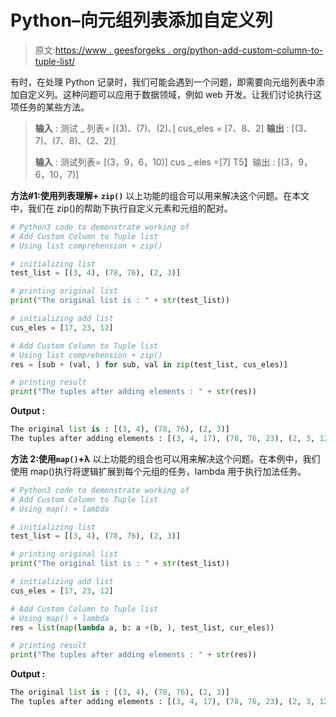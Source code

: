 # Python–向元组列表添加自定义列

> 原文:[https://www . geesforgeks . org/python-add-custom-column-to-tuple-list/](https://www.geeksforgeeks.org/python-add-custom-column-to-tuple-list/)

有时，在处理 Python 记录时，我们可能会遇到一个问题，即需要向元组列表中添加自定义列。这种问题可以应用于数据领域，例如 web 开发。让我们讨论执行这项任务的某些方法。

> **输入** :
> 测试 _ 列表= [(3)、(7)、(2)、]
> cus_eles = [7、8、2]
> **输出** : [(3、7)、(7、8)、(2、2)]
> 
> **输入** :
> 测试列表= [(3，9，6，10)]
> cus _ eles =[7]
> T5】输出 : [(3，9，6，10，7)]

**方法#1:使用列表理解+ `zip()`**
以上功能的组合可以用来解决这个问题。在本文中，我们在 zip()的帮助下执行自定义元素和元组的配对。

```py
# Python3 code to demonstrate working of 
# Add Custom Column to Tuple list
# Using list comprehension + zip()

# initializing list
test_list = [(3, 4), (78, 76), (2, 3)]

# printing original list
print("The original list is : " + str(test_list))

# initializing add list
cus_eles = [17, 23, 12]

# Add Custom Column to Tuple list
# Using list comprehension + zip()
res = [sub + (val, ) for sub, val in zip(test_list, cus_eles)]

# printing result 
print("The tuples after adding elements : " + str(res)) 
```

**Output :**

```py
The original list is : [(3, 4), (78, 76), (2, 3)]
The tuples after adding elements : [(3, 4, 17), (78, 76, 23), (2, 3, 12)]

```

**方法 2:使用`map()`+λ**
以上功能的组合也可以用来解决这个问题。在本例中，我们使用 map()执行将逻辑扩展到每个元组的任务，lambda 用于执行加法任务。

```py
# Python3 code to demonstrate working of 
# Add Custom Column to Tuple list
# Using map() + lambda

# initializing list
test_list = [(3, 4), (78, 76), (2, 3)]

# printing original list
print("The original list is : " + str(test_list))

# initializing add list
cus_eles = [17, 23, 12]

# Add Custom Column to Tuple list
# Using map() + lambda
res = list(map(lambda a, b: a +(b, ), test_list, cur_eles))

# printing result 
print("The tuples after adding elements : " + str(res)) 
```

**Output :**

```py
The original list is : [(3, 4), (78, 76), (2, 3)]
The tuples after adding elements : [(3, 4, 17), (78, 76, 23), (2, 3, 12)]

```